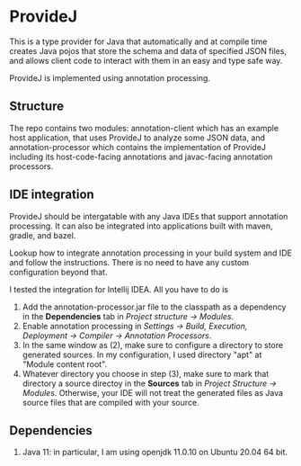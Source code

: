 # ProvideJ

This is a type provider for Java that automatically and at compile time creates
Java pojos that store the schema and data of specified JSON files, and allows
client code to interact with them in an easy and type safe way.

ProvideJ is implemented using annotation processing.

## Structure

The repo contains two modules: annotation-client which has an example host
application, that uses ProvideJ to analyze some JSON data, and
annotation-processor which contains the implementation of ProvideJ including its
host-code-facing annotations and javac-facing annotation processors.

## IDE integration

ProvideJ should be intergatable with any Java IDEs that support annotation
processing. It can also be integrated into applications built with maven,
gradle, and bazel.

Lookup how to integrate annotation processing in your build system and IDE and
follow the instructions. There is no need to have any custom configuration
beyond that.

I tested the integration for Intellij IDEA. All you have to do is
1. Add the annotation-processor.jar file to the classpath as a dependency in the
   **Dependencies** tab in *Project structure -> Modules*.
2. Enable annotation processing in *Settings -> Build, Execution, Deployment ->*
   *Compiler -> Annotation Processors*.
3. In the same window as (2), make sure to configure a directory to store
   generated sources. In my configuration, I used directory "apt" at
   "Module content root".
4. Whatever directory you choose in step (3), make sure to mark that directory
   a source directoy in the **Sources** tab in *Project Structure -> Modules*.
   Otherwise, your IDE will not treat the generated files as Java source files
   that are compiled with your source.

## Dependencies

1. Java 11: in particular, I am using openjdk 11.0.10 on Ubuntu 20.04 64 bit.
